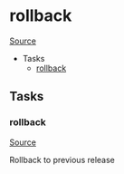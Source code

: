 <!-- DO NOT EDIT THIS FILE! -->
<!-- Instead edit recipe/deploy/rollback.php -->
<!-- Then run bin/docgen -->

# rollback

[Source](/recipe/deploy/rollback.php)



* Tasks
  * [rollback](#rollback)


## Tasks

### rollback
[Source](https://github.com/deployphp/deployer/blob/master/recipe/deploy/rollback.php#L8)

Rollback to previous release


